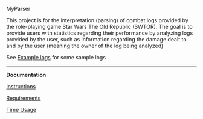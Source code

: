 MyParser  
  
This project is for the interpretation (parsing) of combat logs provided by the role-playing game Star Wars The Old Republic (SWTOR). The goal is to provide users with statistics regarding their performance by analyzing logs provided by the user, such as information regarding the damage dealt to and by the user (meaning the owner of the log being analyzed)

See [Example logs](documentation/Example-logs) for some sample logs 
  
-----------------------------------------------------------------  
**Documentation**

[Instructions](documentation/instructions.md)

[Requirements](documentation/requirements.md)

[Time Usage](documentation/timeusage.md)


